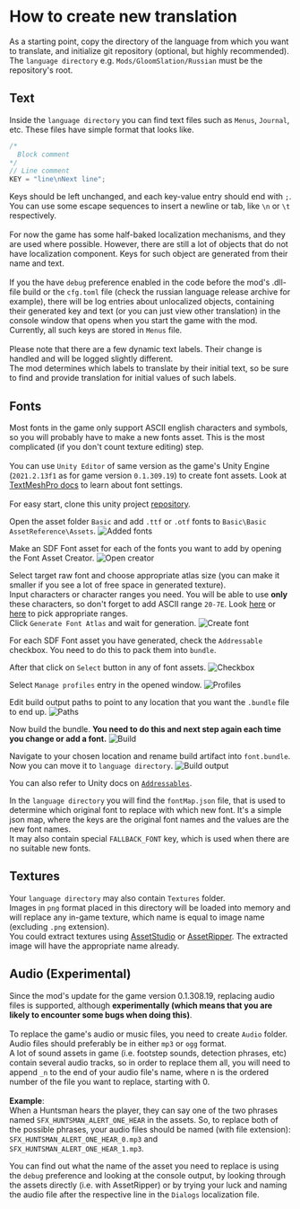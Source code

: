 # How to create new translation

As a starting point, copy the directory of the language from which you want to translate, and initialize git repository (optional, but highly recommended).<br>
The `language directory` e.g. `Mods/GloomSlation/Russian` must be the repository's root.

## Text
Inside the `language directory` you can find text files such as `Menus`, `Journal`, etc.
These files have simple format that looks like.
```c
/*
  Block comment
*/
// Line comment
KEY = "line\nNext line"; 
```
Keys should be left unchanged, and each key-value entry should end with `;`.<br>
You can use some escape sequences to insert a newline or tab, like `\n` or `\t` respectively.<br><br>
For now the game has some half-baked localization mechanisms, and they are used where possible.
However, there are still a lot of objects that do not have localization component.
Keys for such object are generated from their name and text.<br><br>
If you the have `debug` preference enabled in the code before the mod's .dll-file build or the `cfg.toml` file (check the russian language release archive for example), there will be log entries about unlocalized objects, containing their generated key and text (or you can just view other translation) in the console window that opens when you start the game with the mod.<br>
Currently, all such keys are stored in `Menus` file.<br><br>
Please note that there are a few dynamic text labels. Their change is handled and will be logged slightly different.<br>
The mod determines which labels to translate by their initial text, 
so be sure to find and provide translation for initial values of such labels. 

## Fonts
Most fonts in the game only support ASCII english characters and symbols, so you will probably have to make a new fonts asset.
This is the most complicated (if you don't count texture editing) step.<br><br>
You can use `Unity Editor` of same version as the game's Unity Engine (`2021.2.13f1` as for game version `0.1.309.19`)
to create font assets. 
Look at [TextMeshPro docs](https://docs.unity3d.com/Packages/com.unity.textmeshpro@3.2/manual/index.html) 
to learn about font settings.<br><br>
For easy start, clone this unity project [repository](https://github.com/Unity-Technologies/Addressables-Sample).

Open the asset folder `Basic` and add `.ttf` or `.otf` fonts to `Basic\Basic AssetReference\Assets`.
![Added fonts](./img/raw-fonts.png)

Make an SDF Font asset for each of the fonts you want to add by opening the Font Asset Creator.
![Open creator](./img/open-font-creator.png)

Select target raw font and choose appropriate atlas size 
(you can make it smaller if you see a lot of free space in generated texture).<br>
Input characters or character ranges you need. You will be able to use **only** these characters, so don't forget to add ASCII range `20-7E`.
Look [here](https://www.ling.upenn.edu/courses/Spring_2003/ling538/UnicodeRanges.html) or 
[here](https://jrgraphix.net/r/Unicode/) to pick appropriate ranges.<br>
Click `Generate Font Atlas` and wait for generation.
![Create font](./img/atlas-gen.png)

For each SDF Font asset you have generated, check the `Addressable` checkbox. 
You need to do this to pack them into `bundle`.

After that click on `Select` button in any of font assets. 
![Checkbox](./img/addressable-ckbox.png)

Select `Manage profiles` entry in the opened window.
![Profiles](./img/addressable-profiles.png)

Edit build output paths to point to any location that you want the `.bundle` file to end up. 
![Paths](./img/addressable-path.png)

Now build the bundle. **You need to do this and next step again each time you change or add a font.**
![Build](./img/addressable-build.png)

Navigate to your chosen location and rename build artifact into `font.bundle`. Now you can move it to `language directory`.
![Build output](./img/build-output.png)

You can also refer to Unity docs on
[`Addressables`](https://docs.unity3d.com/Packages/com.unity.addressables@2.0/manual/get-started-make-addressable.html).

In the `language directory` you will find the `fontMap.json` file, that is used to determine which original font to replace with which new font.
It's a simple json map, where the keys are the original font names and the values are the new font names.<br>
It may also contain special `FALLBACK_FONT` key, which is used when there are no suitable new fonts. 

## Textures
Your `language directory` may also contain `Textures` folder.<br>
Images in `png` format placed in this directory will be loaded into memory and will replace any in-game texture, which name is equal to image name (excluding `.png` extension).<br>
You could extract textures using [AssetStudio](https://github.com/Perfare/AssetStudio) or [AssetRipper](https://github.com/AssetRipper/AssetRipper). The extracted image will have the appropriate name already.

## Audio (Experimental)
Since the mod's update for the game version 0.1.308.19, replacing audio files is supported, although **experimentally (which means that you are likely to encounter some bugs when doing this)**.<br><br>
To replace the game's audio or music files, you need to create `Audio` folder. Audio files should preferably be in either `mp3` or `ogg` format.<br>
A lot of sound assets in game (i.e. footstep sounds, detection phrases, etc) contain several audio tracks, so in order to replace them all, you will need to append `_n` to the end of your audio file's name, where n is the ordered number of the file you want to replace, starting with 0.<br><br>
**Example**:<br>
When a Huntsman hears the player, they can say one of the two phrases named `SFX_HUNTSMAN_ALERT_ONE_HEAR` in the assets. So, to replace both of the possible phrases, your audio files should be named (with file extension): `SFX_HUNTSMAN_ALERT_ONE_HEAR_0.mp3` and `SFX_HUNTSMAN_ALERT_ONE_HEAR_1.mp3`.<br>

You can find out what the name of the asset you need to replace is using the `debug` preference and looking at the console output, by looking through the assets directly (i.e. with AssetRipper) or by trying your luck and naming the audio file after the respective line in the `Dialogs` localization file.
